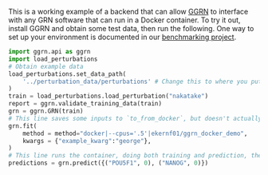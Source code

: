 This is a working example of a backend that can allow [GGRN](github.com/ekernf01/GGRN) to interface with any GRN software that can run in a Docker container. To try it out, install GGRN and obtain some test data, then run the following. One way to set up your environment is documented in our [benchmarking project](github.com/ekernf01/perturbation_benchmarking).

```python
import ggrn.api as ggrn
import load_perturbations
# Obtain example data
load_perturbations.set_data_path(
    '../perturbation_data/perturbations' # Change this to where you put the perturbation data collection.
)
train = load_perturbations.load_perturbation("nakatake")
report = ggrn.validate_training_data(train) 
grn = ggrn.GRN(train) 
# This line saves some inputs to `to_from_docker`, but doesn't actually run the container.
grn.fit(
    method = method="docker|--cpus='.5'|ekernf01/ggrn_docker_demo", 
    kwargs = {"example_kwarg":"george"},                      
)
# This line runs the container, doing both training and prediction, then removes the container.
predictions = grn.predict({("POU5F1", 0), ("NANOG", 0)})
```



